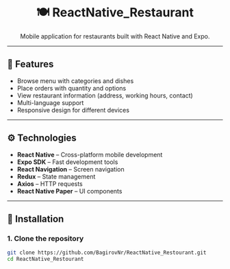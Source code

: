 <h1 align="center">🍽 ReactNative_Restaurant</h1>
<p align="center">
  Mobile application for restaurants built with React Native and Expo.
</p>

---

## 📱 Features

- Browse menu with categories and dishes
- Place orders with quantity and options
- View restaurant information (address, working hours, contact)
- Multi-language support
- Responsive design for different devices

---

## ⚙️ Technologies

- **React Native** – Cross-platform mobile development
- **Expo SDK** – Fast development tools
- **React Navigation** – Screen navigation
- **Redux** – State management
- **Axios** – HTTP requests
- **React Native Paper** – UI components

---

## 🚀 Installation

### 1. Clone the repository

```bash
git clone https://github.com/BagirovNr/ReactNative_Restourant.git
cd ReactNative_Restourant
